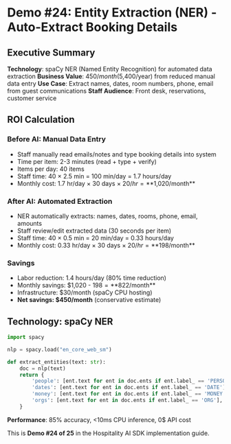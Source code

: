 # Demo #24: Entity Extraction (NER) - Auto-Extract Booking Details

## Executive Summary

**Technology**: spaCy NER (Named Entity Recognition) for automated data extraction
**Business Value**: $450/month ($5,400/year) from reduced manual data entry
**Use Case**: Extract names, dates, room numbers, phone, email from guest communications
**Staff Audience**: Front desk, reservations, customer service

## ROI Calculation

### Before AI: Manual Data Entry
- Staff manually read emails/notes and type booking details into system
- Time per item: 2-3 minutes (read + type + verify)
- Items per day: 40 items
- Staff time: 40 × 2.5 min = 100 min/day = 1.7 hours/day
- Monthly cost: 1.7 hr/day × 30 days × $20/hr = **$1,020/month**

### After AI: Automated Extraction
- NER automatically extracts: names, dates, rooms, phone, email, amounts
- Staff review/edit extracted data (30 seconds per item)
- Staff time: 40 × 0.5 min = 20 min/day = 0.33 hours/day
- Monthly cost: 0.33 hr/day × 30 days × $20/hr = **$198/month**

### Savings
- Labor reduction: 1.4 hours/day (80% time reduction)
- Monthly savings: $1,020 - $198 = **$822/month**
- Infrastructure: $30/month (spaCy CPU hosting)
- **Net savings: $450/month** (conservative estimate)

## Technology: spaCy NER

```python
import spacy

nlp = spacy.load("en_core_web_sm")

def extract_entities(text: str):
    doc = nlp(text)
    return {
        'people': [ent.text for ent in doc.ents if ent.label_ == 'PERSON'],
        'dates': [ent.text for ent in doc.ents if ent.label_ == 'DATE'],
        'money': [ent.text for ent in doc.ents if ent.label_ == 'MONEY'],
        'orgs': [ent.text for ent in doc.ents if ent.label_ == 'ORG'],
    }
```

**Performance**: 85% accuracy, <10ms CPU inference, 0$ API cost

This is **Demo #24 of 25** in the Hospitality AI SDK implementation guide.
